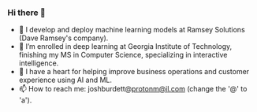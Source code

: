 ### Hi there 👋

- 🔭 I develop and deploy machine learning models at Ramsey Solutions (Dave Ramsey's company).
- 🌱 I’m enrolled in deep learning at Georgia Institute of Technology, finishing my MS in Computer Science, specializing in interactive intelligence.
- 💬 I have a heart for helping improve business operations and customer experience using AI and ML.
- 📫 How to reach me: joshburdett@protonm@il.com (change the '@' to 'a').
